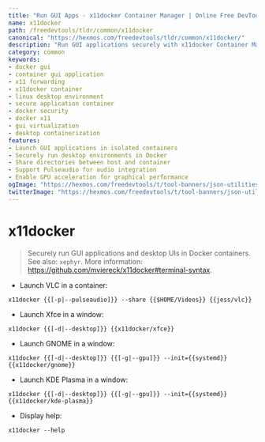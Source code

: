 ```yaml
---
title: "Run GUI Apps - x11docker Container Manager | Online Free DevTools by Hexmos"
name: x11docker
path: /freedevtools/tldr/common/x11docker
canonical: "https://hexmos.com/freedevtools/tldr/common/x11docker/"
description: "Run GUI applications securely with x11docker Container Manager. Isolate graphical applications and desktop environments in Docker. Free online tool, no registration required."
category: common
keywords:
- docker gui
- container gui application
- x11 forwarding
- x11docker container
- linux desktop environment
- secure application container
- docker security
- docker x11
- gui virtualization
- desktop containerization
features:
- Launch GUI applications in isolated containers
- Securely run desktop environments in Docker
- Share directories between host and container
- Support Pulseaudio for audio integration
- Enable GPU acceleration for graphical performance
ogImage: "https://hexmos.com/freedevtools/t/tool-banners/json-utilities-banner.png"
twitterImage: "https://hexmos.com/freedevtools/t/tool-banners/json-utilities-banner.png"
---
```


# x11docker

> Securely run GUI applications and desktop UIs in Docker containers.
> See also: `xephyr`.
> More information: <https://github.com/mviereck/x11docker#terminal-syntax>.

- Launch VLC in a container:

`x11docker {{[-p|--pulseaudio]}} --share {{$HOME/Videos}} {{jess/vlc}}`

- Launch Xfce in a window:

`x11docker {{[-d|--desktop]}} {{x11docker/xfce}}`

- Launch GNOME in a window:

`x11docker {{[-d|--desktop]}} {{[-g|--gpu]}} --init={{systemd}} {{x11docker/gnome}}`

- Launch KDE Plasma in a window:

`x11docker {{[-d|--desktop]}} {{[-g|--gpu]}} --init={{systemd}} {{x11docker/kde-plasma}}`

- Display help:

`x11docker --help`
